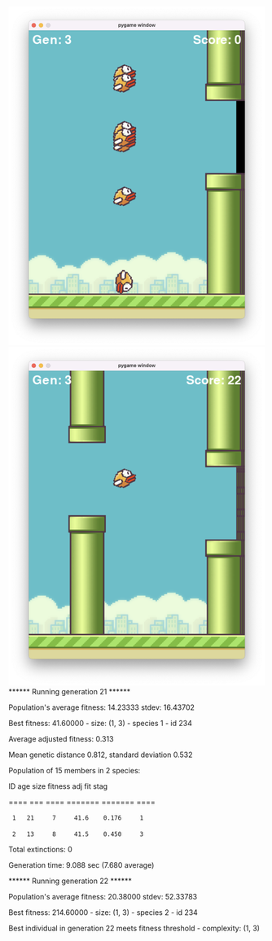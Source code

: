 
![many.png](pictures%2Fmany.png) 
![winner.png](pictures%2Fwinner.png)
****** Running generation 21 ****** 

Population's average fitness: 14.23333 stdev: 16.43702

Best fitness: 41.60000 - size: (1, 3) - species 1 - id 234

Average adjusted fitness: 0.313

Mean genetic distance 0.812, standard deviation 0.532

Population of 15 members in 2 species:

   ID   age  size  fitness  adj fit  stag

  ====  ===  ====  =======  =======  ====

     1   21     7     41.6    0.176     1

     2   13     8     41.5    0.450     3
Total extinctions: 0

Generation time: 9.088 sec (7.680 average)

 ****** Running generation 22 ****** 

Population's average fitness: 20.38000 stdev: 52.33783

Best fitness: 214.60000 - size: (1, 3) - species 2 - id 234

Best individual in generation 22 meets fitness threshold - complexity: (1, 3)
